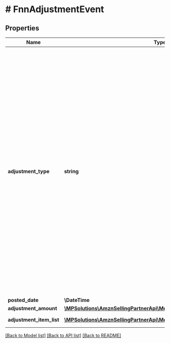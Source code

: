 # # FnnAdjustmentEvent

## Properties

Name | Type | Description | Notes
------------ | ------------- | ------------- | -------------
**adjustment_type** | **string** | The type of adjustment.  Possible values:  * FBAInventoryReimbursement - An FBA inventory reimbursement to a seller&#39;s account. This occurs if a seller&#39;s inventory is damaged.  * ReserveEvent - A reserve event that is generated at the time of a settlement period closing. This occurs when some money from a seller&#39;s account is held back.  * PostageBilling - The amount paid by a seller for shipping labels.  * PostageRefund - The reimbursement of shipping labels purchased for orders that were canceled or refunded.  * LostOrDamagedReimbursement - An Amazon Easy Ship reimbursement to a seller&#39;s account for a package that we lost or damaged.  * CanceledButPickedUpReimbursement - An Amazon Easy Ship reimbursement to a seller&#39;s account. This occurs when a package is picked up and the order is subsequently canceled. This value is used only in the India marketplace.  * ReimbursementClawback - An Amazon Easy Ship reimbursement clawback from a seller&#39;s account. This occurs when a prior reimbursement is reversed. This value is used only in the India marketplace.  * SellerRewards - An award credited to a seller&#39;s account for their participation in an offer in the Seller Rewards program. Applies only to the India marketplace. | [optional]
**posted_date** | **\DateTime** |  | [optional]
**adjustment_amount** | [**\MPSolutions\AmznSellingPartnerApi\Models\Finances\FnnCurrency**](FnnCurrency.md) |  | [optional]
**adjustment_item_list** | [**\MPSolutions\AmznSellingPartnerApi\Models\Finances\FnnAdjustmentItem[]**](FnnAdjustmentItem.md) | A list of information about items in an adjustment to the seller&#39;s account. | [optional]

[[Back to Model list]](../../README.md#models) [[Back to API list]](../../README.md#endpoints) [[Back to README]](../../README.md)
